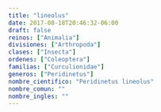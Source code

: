 ```yaml
---
title: "lineolus"
date: 2017-08-18T20:46:32-06:00
draft: false
reinos: ["Animalia"]
divisiones: ["Arthropoda"]
clases: ["Insecta"]
ordenes: ["Coleoptera"]
familias: ["Curculionidae"]
generos: ["Peridinetus"]
nombre_cientifico: "Peridinetus lineolus"
nombre_comun: ""
nombre_ingles: ""
---
```

